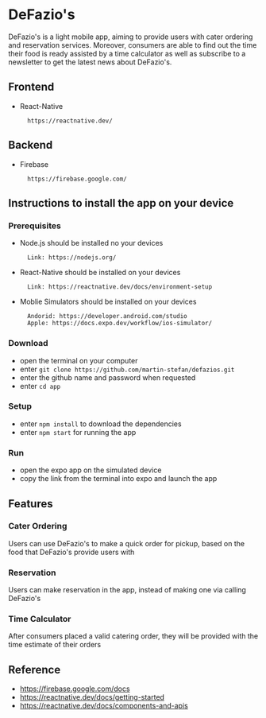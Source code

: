 # DeFazio's

DeFazio's is a light mobile app, aiming to provide users with cater ordering and reservation services. Moreover, consumers are able to find out the time their food is ready assisted by a time calculator as well as subscribe to a newsletter to get the latest news about DeFazio's.

## Frontend

- React-Native

        https://reactnative.dev/

## Backend

- Firebase

        https://firebase.google.com/



## Instructions to install the app on your device

### Prerequisites

- Node.js should be installed no your devices

        Link: https://nodejs.org/

- React-Native should be installed on your devices

        Link: https://reactnative.dev/docs/environment-setup

- Moblie Simulators should be installed on your devices

        Andorid: https://developer.android.com/studio
        Apple: https://docs.expo.dev/workflow/ios-simulator/

### Download

- open the terminal on your computer
- enter `git clone https://github.com/martin-stefan/defazios.git`
- enter the github name and password when requested
- enter `cd app`

### Setup

- enter `npm install` to download the dependencies
- enter `npm start` for running the app

### Run

- open the expo app on the simulated device
- copy the link from the terminal into expo and launch the app

## Features

### Cater Ordering

Users can use DeFazio's to make a quick order for pickup, based on the food that DeFazio's provide users with

### Reservation

Users can make reservation in the app, instead of making one via calling DeFazio's

### Time Calculator

After consumers placed a valid catering order, they will be provided with the time estimate of their orders

## Reference

- https://firebase.google.com/docs
- https://reactnative.dev/docs/getting-started
- https://reactnative.dev/docs/components-and-apis
